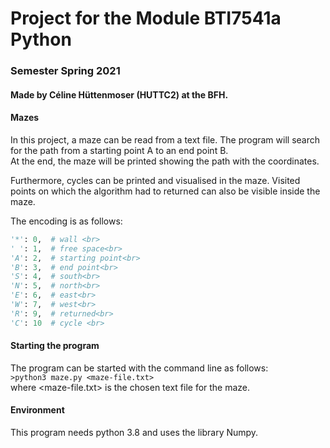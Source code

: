 # Project for the Module BTI7541a Python <br>
### Semester Spring 2021
#### Made by Céline Hüttenmoser (HUTTC2) at the BFH.

#### Mazes
In this project, a maze can be read from a text file. 
The program will search for the path from a starting point A to an end point B.<br>
At the end, the maze will be printed showing the path with the coordinates.<br>

Furthermore, cycles can be printed and visualised in the maze. Visited points on which the algorithm had to returned can also be visible inside the maze.<br>

The encoding is as follows:<br>
```python
'*': 0,  # wall <br>
' ': 1,  # free space<br>
'A': 2,  # starting point<br>
'B': 3,  # end point<br>
'S': 4,  # south<br>
'N': 5,  # north<br>
'E': 6,  # east<br>
'W': 7,  # west<br>
'R': 9,  # returned<br>
'C': 10  # cycle <br>
```

#### Starting the program

The program can be started with the command line as follows:<br>
`>python3 maze.py <maze-file.txt>` <br>
where <maze-file.txt> is the chosen text file for the maze.

#### Environment

This program needs python 3.8 and uses the library Numpy.
